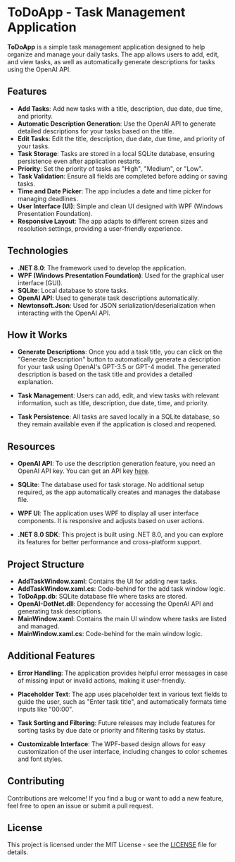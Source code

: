 # ToDoApp - Task Management Application

**ToDoApp** is a simple task management application designed to help organize and manage your daily tasks. The app allows users to add, edit, and view tasks, as well as automatically generate descriptions for tasks using the OpenAI API.

## Features

- **Add Tasks**: Add new tasks with a title, description, due date, due time, and priority.
- **Automatic Description Generation**: Use the OpenAI API to generate detailed descriptions for your tasks based on the title.
- **Edit Tasks**: Edit the title, description, due date, due time, and priority of your tasks.
- **Task Storage**: Tasks are stored in a local SQLite database, ensuring persistence even after application restarts.
- **Priority**: Set the priority of tasks as "High", "Medium", or "Low".
- **Task Validation**: Ensure all fields are completed before adding or saving tasks.
- **Time and Date Picker**: The app includes a date and time picker for managing deadlines.
- **User Interface (UI)**: Simple and clean UI designed with WPF (Windows Presentation Foundation).
- **Responsive Layout**: The app adapts to different screen sizes and resolution settings, providing a user-friendly experience.

## Technologies

- **.NET 8.0**: The framework used to develop the application.
- **WPF (Windows Presentation Foundation)**: Used for the graphical user interface (GUI).
- **SQLite**: Local database to store tasks.
- **OpenAI API**: Used to generate task descriptions automatically.
- **Newtonsoft.Json**: Used for JSON serialization/deserialization when interacting with the OpenAI API.

## How it Works

- **Generate Descriptions**: Once you add a task title, you can click on the "Generate Description" button to automatically generate a description for your task using OpenAI's GPT-3.5 or GPT-4 model. The generated description is based on the task title and provides a detailed explanation.
  
- **Task Management**: Users can add, edit, and view tasks with relevant information, such as title, description, due date, time, and priority.

- **Task Persistence**: All tasks are saved locally in a SQLite database, so they remain available even if the application is closed and reopened.

## Resources

- **OpenAI API**: To use the description generation feature, you need an OpenAI API key. You can get an API key [here](https://platform.openai.com/signup).
  
- **SQLite**: The database used for task storage. No additional setup required, as the app automatically creates and manages the database file.

- **WPF UI**: The application uses WPF to display all user interface components. It is responsive and adjusts based on user actions.

- **.NET 8.0 SDK**: This project is built using .NET 8.0, and you can explore its features for better performance and cross-platform support.

## Project Structure

- **AddTaskWindow.xaml**: Contains the UI for adding new tasks.
- **AddTaskWindow.xaml.cs**: Code-behind for the add task window logic.
- **ToDoApp.db**: SQLite database file where tasks are stored.
- **OpenAI-DotNet.dll**: Dependency for accessing the OpenAI API and generating task descriptions.
- **MainWindow.xaml**: Contains the main UI window where tasks are listed and managed.
- **MainWindow.xaml.cs**: Code-behind for the main window logic.

## Additional Features

- **Error Handling**: The application provides helpful error messages in case of missing input or invalid actions, making it user-friendly.
  
- **Placeholder Text**: The app uses placeholder text in various text fields to guide the user, such as "Enter task title", and automatically formats time inputs like "00:00".

- **Task Sorting and Filtering**: Future releases may include features for sorting tasks by due date or priority and filtering tasks by status.

- **Customizable Interface**: The WPF-based design allows for easy customization of the user interface, including changes to color schemes and font styles.

## Contributing

Contributions are welcome! If you find a bug or want to add a new feature, feel free to open an issue or submit a pull request.

## License

This project is licensed under the MIT License - see the [LICENSE](LICENSE) file for details.
